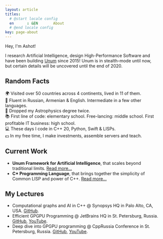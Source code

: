 ```yaml
---
layout: article
titles:
  # @start locale config
  en      : &EN       About
  # @end locale config
key: page-about
---
```


Hey, I'm Ashot!

I research Artificial Intelligence, design High-Performance Software and have been building [Unum](https://unum.xyz) since 2015!
Unum is in stealth-mode until now, but certain details will be uncovered until the end of 2020.

## Random Facts

🌍 Visited over 50 countries across 4 continents, lived in 11 of them.<br/>
👅 Fluent in Russian, Armenian & English. Intermediate in a few other languages. <br/>
🔭 Dropped my Astrophysics degree twice.<br/>
📚 First line of code: elementary school. Free-lancing: middle school. First profitable IT business: high school.<br/>
💻 These days I code in C++ 20, Python, Swift & LISPs.<br/>
💵 In my free time, I make investments, assemble servers and teach. <br/>

## Current Work

- __Unum Framework for Artificial Intelligence__, that scales beyond traditional limits. [Read more...](https://unum.xyz)
- __C* Programming Language__, that brings together the simplicity of Common LISP and power of C++. [Read more...](https://unum.xyz/cstar)

## My Lectures

- Computational graphs and AI in C++ @ Synopsys HQ in Palo Alto, CA, USA. [GitHub](https://github.com/ashvardanian/NeuralSTL).
- Efficient GPGPU Programming @ JetBrains HQ in St. Petersburg, Russia. [GitHub](https://github.com/ashvardanian/SandboxGPUs), [YouTube](https://youtu.be/BUtHOftDm_Y).
- Deep dive into GPGPU programming @ CppRussia Conference in St. Petersburg, Russia. [GitHub](https://github.com/ashvardanian/SandboxGPUs), [YouTube]().
